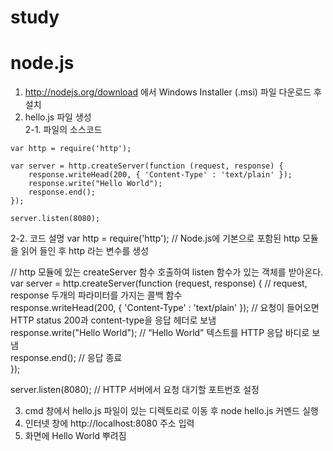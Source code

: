 # study


# node.js

1. http://nodejs.org/download 에서 Windows Installer (.msi) 파일 다운로드 후 설치  
2. hello.js 파일 생성  
2-1. 파일의 소스코드  
```
var http = require('http');

var server = http.createServer(function (request, response) { 
	response.writeHead(200, { 'Content-Type' : 'text/plain' });
	response.write("Hello World");
	response.end();
});

server.listen(8080);
```
2-2. 코드 설명
var http = require('http'); // Node.js에 기본으로 포함된 http 모듈을 읽어 들인 후 http 라는 변수를 생성

// http 모듈에 있는 createServer 함수 호출하여 listen 함수가 있는 객체를 받아온다.  
var server = http.createServer(function (request, response) { // request, response 두개의 파라미터를 가지는 콜백 함수  
  response.writeHead(200, { 'Content-Type' : 'text/plain' }); // 요청이 들어오면 HTTP status 200과 content-type을 응답 헤더로 보냄  
  response.write("Hello World"); // “Hello World” 텍스트를 HTTP 응답 바디로 보냄  
  response.end(); // 응답 종료  
});

server.listen(8080); // HTTP 서버에서 요청 대기할 포트번호 설정

3. cmd 창에서 hello.js 파일이 있는 디렉토리로 이동 후 node hello.js 커멘드 실행
4. 인터넷 창에 http://localhost:8080 주소 입력
5. 화면에 Hello World 뿌려짐
